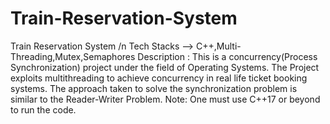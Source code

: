 # Train-Reservation-System
Train Reservation System /n
Tech Stacks --> C++,Multi-Threading,Mutex,Semaphores
Description :
This is a concurrency(Process Synchronization) project under the field of Operating Systems.
The Project exploits multithreading to achieve concurrency in real life ticket booking systems.
The approach taken to solve the synchronization problem is similar to the Reader-Writer Problem.
Note: One must use C++17 or beyond to run the code.
